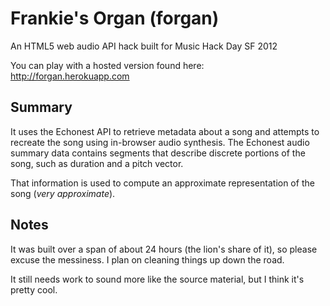 # Frankie's Organ (forgan)

An HTML5 web audio API hack built for Music Hack Day SF 2012

You can play with a hosted version found here: http://forgan.herokuapp.com

## Summary
It uses the Echonest API to retrieve metadata about a song and attempts to recreate the song using in-browser
audio synthesis. The Echonest audio summary data contains segments that describe discrete portions of the song,
such as duration and a pitch vector.

That information is used to compute an approximate representation of the song (*very approximate*).

## Notes
It was built over a span of about 24 hours (the lion's share of it), so please excuse the messiness.
I plan on cleaning things up down the road.

It still needs work to sound more like the source material, but I think it's pretty cool.
